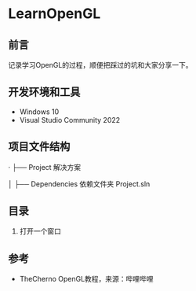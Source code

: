 # LearnOpenGL
## 前言
记录学习OpenGL的过程，顺便把踩过的坑和大家分享一下。
## 开发环境和工具
- Windows 10
- Visual Studio Community 2022
## 项目文件结构
·
├── Project	解决方案

│    ├── Dependencies 依赖文件夹
Project.sln
## 目录
1. 打开一个窗口
## 参考
- TheCherno OpenGL教程，来源：哔哩哔哩